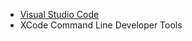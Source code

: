 * [Visual Studio Code](https://code.visualstudio.com/download)
* XCode Command Line Developer Tools
